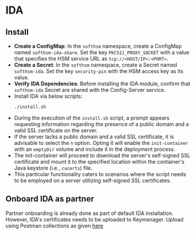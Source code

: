 # IDA

## Install

* **Create a ConfigMap**: In the `softhsm` namespace, create a ConfigMap named `softhsm-ida-share`. Set the key `PKCS11_PROXY_SOCKET` with a value that specifies the HSM service URL as `tcp://<HOST/IP>:<PORT>`.
* **Create a Secret**: In the `softhsm` namespace, create a Secret named `softhsm-ida`. Set the key `security-pin` with the HSM access key as its value.
* **Verify IDA Dependencies**: Before installing the IDA module, confirm that `softhsm-ida` Secret are shared with the Config-Server service.
* Install IDA via below scripts:
  ```
  ./install.sh
  ```
* During the execution of the `install.sh` script, a prompt appears requesting information regarding the presence of a public domain and a valid SSL certificate on the server.
* If the server lacks a public domain and a valid SSL certificate, it is advisable to select the `n` option. Opting it will enable the `init-container` with an `emptyDir` volume and include it in the deployment process.
* The init-container will proceed to download the server's self-signed SSL certificate and mount it to the specified location within the container's Java keystore (i.e., `cacerts`) file.
* This particular functionality caters to scenarios where the script needs to be employed on a server utilizing self-signed SSL certificates.

## Onboard IDA as partner
Partner onboarding is already done as part of default IDA installation.  However, IDA's certificates needs to be uploaded to Keymanager.  Upload using Postman collections as given [here](certs_upload/postman/README.md)
